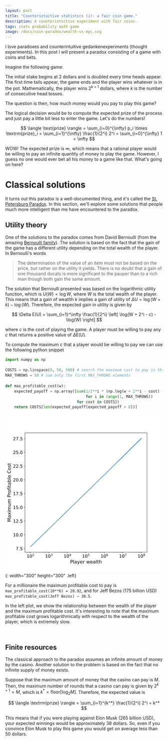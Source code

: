 ```yaml
---
layout: post
title: "Counterintuitive statistics (i): a fair coin game."
description: A counterintuitive experiment with fair coins.
tags: stats probability math game
image: /docs/coin-paradox/wealth-vs-mpc.svg
---
```


I love paradoxes and counterintuitive gedankenexperiments (thought experiments). In this post I will present a paradox consisting of a game with coins and bets.

Imagine the following game:

The initial stake begins at 2 dollars and is doubled every time heads appear. The first time tails appear, the game ends and the player wins whatever is in the pot. Mathematically, the player wins $2^{k+1}$ dollars, where $k$ is the number of consecutive head tosses. 

The question is then, how much money would you pay to play this game?

The logical decision would be to compute the expected prize of the process and just pay a little bit less to enter the game. Let's do the numbers!

$$
\langle \text{prize} \rangle = \sum_{i=0}^{\infty} p_i \times \textrm{prize}_i = \sum_{i=1}^{\infty} \frac{1}{2^i} 2^i = \sum_{i=0}^{\infty} 1 = \infty
$$

WOW! The expected prize is $\infty$, which means that a rational player would be willing to pay an infinite quantity of money to play the game. However, I guess no one would ever bet all his money to a game like that. What's going on here?

# Classical solutions

It turns out this paradox is a well-documented thing, and it's called the [St. Petersburg Paradox](https://en.wikipedia.org/wiki/St._Petersburg_paradox). In this section, we'll explore some solutions that people much more intelligent than me have encountered to the paradox.

## Utility theory

One of the solutions to the paradox comes from David Bernoulli (from the amazing [Bernoulli family](https://en.wikipedia.org/wiki/Bernoulli_family)). The solution is based on the fact that the gain of the game has a different utility depending on the total wealth of the player. In Bernoulli's words

> The determination of the value of an item must not be based on the price, but rather on the utility it yields. There is no doubt that a gain of one thousand ducats is more significant to the pauper than to a rich man though both gain the same amount.
  
The solution that Bernoulli presented was based on the logarithmic utility function, which is $U(W) = \log W$, where $W$ is the total wealth of the player. This means that a gain of weatlth $k$ implies a gain of utility of $\Delta U = \log (W + k) - \log(W)$. Therefore, the expected gain in utility is given by

$$
\Delta E(U) = \sum_{i=1}^\infty \frac{1}{2^i} \left[ \log(W + 2^i - c) - \log(W) \right]
$$

where $c$ is the cost of playing the game. A player must be willing to pay any $c$ that returns a positive value of $\Delta E(U)$.

To compute the maximum $c$ that a player would be willing to pay we can use the following python snippet

```python
import numpy as np

COSTS = np.linspace(0, 50, 500) # search the maximum cost to pay in this range
MAX_THROWS = 50 # sum only the first MAX_THROWS elements

def max_profitable_cost(w):
    expected_payoff = np.array([sum(1/2**i * (np.log(w + 2**i - cost) - np.log(w)) 
                                    for i in range(1, MAX_THROWS)) 
                                for cost in COSTS])
    return COSTS[len(expected_payoff[expected_payoff > 0])]
```


![wealth-vs-mpc](/docs/coin-paradox/wealth-vs-mpc.svg){: width="300" height="300" .left}


For a millionaire the maximum profitable cost to pay is `max_profitable_cost(10**6) = 20.92`, and for Jeff Bezos (175 billion USD) `max_profitable_cost(Jeff Bezos) ~ 38.5`.
 
In the left plot, we show the relationship between the wealth of the player and the maximum profitable cost. It's interesting to note that the maximum profitable cost grows logarithmically with respect to the wealth of the player, which is extremely slow.

<br>

## Finite resources

The classical approach to the paradox assumes an infinite amount of money by the casino. Another solution to the problem is based on the fact that no infinite supply of money exists. 

Suppose that the maximum amount of money that the casino can pay is $M$. Then, the maximum number of rounds that a casino can pay is given by $2^{k+1} = M$, which is $k^* = \textrm{floor} \left[ \log_{2} M \right]$. Therefore, the expected value is

$$
\langle \textrm{prize} \rangle = \sum_{i=1}^{k^*} \frac{1}{2^i} 2^i = k^*
$$

This means that if you were playing against Elon Musk (265 billion USD), your expected winnings would be approximately 38 dollars. So, even if you convince Elon Musk to play this game you would get on average less than 50 dollars.